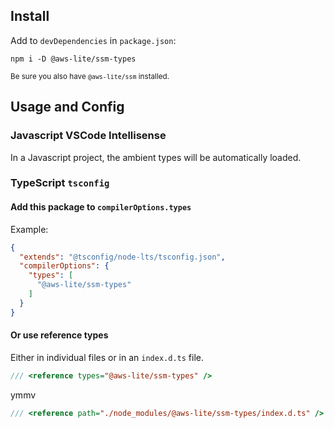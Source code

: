 ## Install

Add to `devDependencies` in `package.json`:

```
npm i -D @aws-lite/ssm-types
```

<small>Be sure you also have `@aws-lite/ssm` installed.</small>

## Usage and Config

### Javascript VSCode Intellisense

In a Javascript project, the ambient types will be automatically loaded.

### TypeScript `tsconfig`

#### Add this package to `compilerOptions.types`

Example:

```json
{
  "extends": "@tsconfig/node-lts/tsconfig.json",
  "compilerOptions": {
    "types": [
      "@aws-lite/ssm-types"
    ]
  }
}
```

#### Or use reference types

Either in individual files or in an `index.d.ts` file.

```ts
/// <reference types="@aws-lite/ssm-types" />
```

ymmv

```ts
/// <reference path="./node_modules/@aws-lite/ssm-types/index.d.ts" />
```
